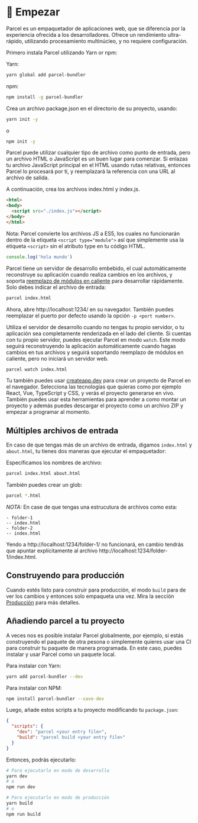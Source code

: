 # 🚀 Empezar

Parcel es un empaquetador de aplicaciones web, que se diferencia por la experiencia ofrecida a los desarrolladores. Ofrece un rendimiento ultra-rápido, utilizando procesamiento multinúcleo, y no requiere configuración.

Primero instala Parcel utilizando Yarn or npm:

Yarn:

```bash
yarn global add parcel-bundler
```

npm:

```bash
npm install -g parcel-bundler
```

Crea un archivo package.json en el directorio de su proyecto, usando:

```bash
yarn init -y
```

o

```bash
npm init -y
```

Parcel puede utilizar cualquier tipo de archivo como punto de entrada, pero un archivo HTML o JavaScript es un buen lugar para comenzar. Si enlazas tu archivo JavaScript principal en el HTML usando rutas relativas, entonces Parcel lo procesará por ti, y reemplazará la referencia con una URL al archivo de salida.

A continuación, crea los archivos index.html y index.js.

```html
<html>
<body>
  <script src="./index.js"></script>
</body>
</html>
```

Nota: Parcel convierte los archivos JS a ES5, los cuales no funcionarán dentro de la etiqueta 
`<script type="module">` así que simplemente usa la etiqueta `<script>` sin el atributo type en tu código HTML.

```javascript
console.log('hola mundo')
```

Parcel tiene un servidor de desarrollo embebido, el cual automáticamente reconstruye su aplicación cuando realiza cambios en los archivos, y soporta [reemplazo de módulos en caliente](hmr.html) para desarrollar rápidamente. Solo debes indicar el archivo de entrada:

```bash
parcel index.html
```

Ahora, abre http://localhost:1234/ en su navegador. También puedes reemplazar el puerto por defecto usando la opción `-p <port number>`.

Utiliza el servidor de desarrollo cuando no tengas tu propio servidor, o tu aplicación sea completamente renderizada en el lado del cliente. Si cuentas con tu propio servidor, puedes ejecutar Parcel en modo `watch`. Este modo seguirá reconstruyendo la aplicación automáticamente cuando hagas cambios en tus archivos y seguirá soportando reemplazo de módulos en caliente, pero no iniciará un servidor web.

```bash
parcel watch index.html
```

Tu también puedes usar [createapp.dev](https://createapp.dev/parcel) para crear un proyecto de Parcel en el navegador. Selecciona las tecnologías que quieras como por ejemplo React, Vue, TypeScript y CSS, y verás el proyecto generarse en vivo. También puedes usar esta herramientas para aprender a como montar un proyecto y además puedes descargar el proyecto como un archivo ZIP y empezar a programar al momento.

## Múltiples archivos de entrada

En caso de que tengas más de un archivo de entrada, digamos `index.html` y `about.html`, tu tienes dos maneras que ejecutar el empaquetador:

Especificamos los nombres de archivo:

```bash
parcel index.html about.html
```

También puedes crear un glob:

```bash
parcel *.html
```

_NOTA:_ En case de que tengas una estrucutura de archivos como esta:

```
- folder-1
-- index.html
- folder-2
-- index.html
```

Yendo a http://localhost:1234/folder-1/ no funcionará, en cambio tendrás que apuntar explícitamente al archivo http://localhost:1234/folder-1/index.html.

## Construyendo para producción

Cuando estés listo para construir para producción, el modo `build` para de ver los cambios y entonces solo empaqueta una vez. Mira la sección [Producción](production.html) para más detalles. 

## Añadiendo parcel a tu proyecto

A veces nos es posible instalar Parcel globalmente, por ejemplo, si estás construyendo el paquete de otra pesona o simplemente quieres usar una CI para construir tu paquete de manera programada. En este caso, puedes instalar y usar Parcel como un paquete local.

Para instalar con Yarn:

```bash
yarn add parcel-bundler --dev
```

Para instalar con NPM:

```bash
npm install parcel-bundler --save-dev
```

Luego, añade estos scripts a tu proyecto modificando tu `package.json`:

```json
{
  "scripts": {
    "dev": "parcel <your entry file>",
    "build": "parcel build <your entry file>"
  }
}
```

Entonces, podrás ejecutarlo:

```bash
# Para ejecutarlo en modo de desarrollo 
yarn dev
# o
npm run dev

# Para ejecutarlo en modo de producción
yarn build
# o
npm run build
```

